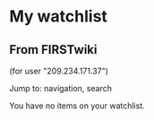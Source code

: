 # My watchlist

## From FIRSTwiki

(for user "209.234.171.37")

Jump to: navigation, search

You have no items on your watchlist.
